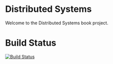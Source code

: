 # Distributed Systems

Welcome to the Distributed Systems book project.

# Build Status

[![Build Status](https://travis-ci.org/LoyolaChicagoBooks/distributedsystems.svg?branch=master)](https://travis-ci.org/LoyolaChicagoBooks/distributedsystems)
